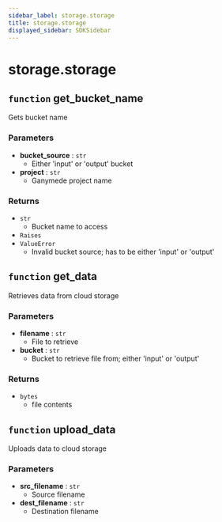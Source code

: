 ```yaml
---
sidebar_label: storage.storage
title: storage.storage
displayed_sidebar: SDKSidebar
--- 
```



# storage.storage



##  `function` get_bucket_name
Gets bucket name

###  Parameters
- **bucket_source** : `str`
    - Either 'input' or 'output' bucket
- **project** : `str`
    - Ganymede project name

###  Returns
- `str`
    - Bucket name to access
- `Raises`
- `ValueError`
    - Invalid bucket source; has to be either 'input' or 'output'


##  `function` get_data
Retrieves data from cloud storage

###  Parameters
- **filename** : `str`
    - File to retrieve
- **bucket** : `str`
    - Bucket to retrieve file from; either 'input' or 'output'

###  Returns
- `bytes`
    - file contents


##  `function` upload_data
Uploads data to cloud storage

###  Parameters
- **src_filename** : `str`
    - Source filename
- **dest_filename** : `str`
    - Destination filename